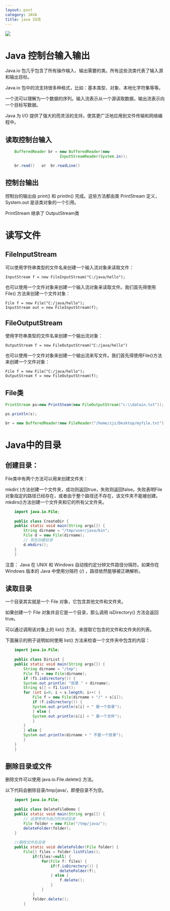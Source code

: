 ```yaml
---
layout: post
category: JAVA
title: java IO流
---
```

![](http://www.runoob.com/wp-content/uploads/2013/12/iostream2.png)

# Java 控制台输入输出
Java.io 包几乎包含了所有操作输入、输出需要的类。所有这些流类代表了输入源和输出目标。

Java.io 包中的流支持很多种格式，比如：基本类型、对象、本地化字符集等等。

一个流可以理解为一个数据的序列。输入流表示从一个源读取数据，输出流表示向一个目标写数据。

Java 为 I/O 提供了强大的而灵活的支持，使其更广泛地应用到文件传输和网络编程中。

## 读取控制台输入
```java
    BufferedReader br = new BufferedReader(new 
                        InputStreamReader(System.in));

    br.read()   or  br.readLine()
```

## 控制台输出

控制台的输出由 print() 和 println() 完成。这些方法都由类 PrintStream 定义，System.out 是该类对象的一个引用。

PrintStream 继承了 OutputStream类

# 读写文件

## FileInputStream
可以使用字符串类型的文件名来创建一个输入流对象来读取文件：

    InputStream f = new FileInputStream("C:/java/hello");

也可以使用一个文件对象来创建一个输入流对象来读取文件。我们首先得使用 File() 方法来创建一个文件对象：

    File f = new File("C:/java/hello");
    InputStream out = new FileInputStream(f);

## FileOutputStream
使用字符串类型的文件名来创建一个输出流对象：

    OutputStream f = new FileOutputStream("C:/java/hello")

也可以使用一个文件对象来创建一个输出流来写文件。我们首先得使用File()方法来创建一个文件对象：

    File f = new File("C:/java/hello");
    OutputStream f = new FileOutputStream(f);

## File类
```java
PrintStream ps=new PrintSteam(new FileOutputStream("c:\\datain.txt"));

ps.println(s);

br = new BufferedReader(new FileReader("/home/zjz/Desktop/myfile.txt"));  
```

# Java中的目录
## 创建目录：
File类中有两个方法可以用来创建文件夹：

mkdir( )方法创建一个文件夹，成功则返回true，失败则返回false。失败表明File对象指定的路径已经存在，或者由于整个路径还不存在，该文件夹不能被创建。
mkdirs()方法创建一个文件夹和它的所有父文件夹。
```java
    import java.io.File;
    
    public class CreateDir {
    public static void main(String args[]) {
        String dirname = "/tmp/user/java/bin";
        File d = new File(dirname);
        // 现在创建目录
        d.mkdirs();
    }
    }
```
注意： Java 在 UNIX 和 Windows 自动按约定分辨文件路径分隔符。如果你在 Windows 版本的 Java 中使用分隔符 (/) ，路径依然能够被正确解析。

## 读取目录
一个目录其实就是一个 File 对象，它包含其他文件和文件夹。

如果创建一个 File 对象并且它是一个目录，那么调用 isDirectory() 方法会返回 true。

可以通过调用该对象上的 list() 方法，来提取它包含的文件和文件夹的列表。

下面展示的例子说明如何使用 list() 方法来检查一个文件夹中包含的内容：
```java
    import java.io.File;
    
    public class DirList {
    public static void main(String args[]) {
        String dirname = "/tmp";
        File f1 = new File(dirname);
        if (f1.isDirectory()) {
        System.out.println( "目录 " + dirname);
        String s[] = f1.list();
        for (int i=0; i < s.length; i++) {
            File f = new File(dirname + "/" + s[i]);
            if (f.isDirectory()) {
            System.out.println(s[i] + " 是一个目录");
            } else {
            System.out.println(s[i] + " 是一个文件");
            }
        }
        } else {
        System.out.println(dirname + " 不是一个目录");
        }
    }
    }
```

## 删除目录或文件
删除文件可以使用 java.io.File.delete() 方法。

以下代码会删除目录/tmp/java/，即便目录不为空。
```java
    import java.io.File;
    
    public class DeleteFileDemo {
    public static void main(String args[]) {
        // 这里修改为自己的测试目录
        File folder = new File("/tmp/java/");
        deleteFolder(folder);
    }
    
    //删除文件及目录
    public static void deleteFolder(File folder) {
        File[] files = folder.listFiles();
            if(files!=null) { 
                for(File f: files) {
                    if(f.isDirectory()) {
                        deleteFolder(f);
                    } else {
                        f.delete();
                    }
                }
            }
            folder.delete();
        }

```